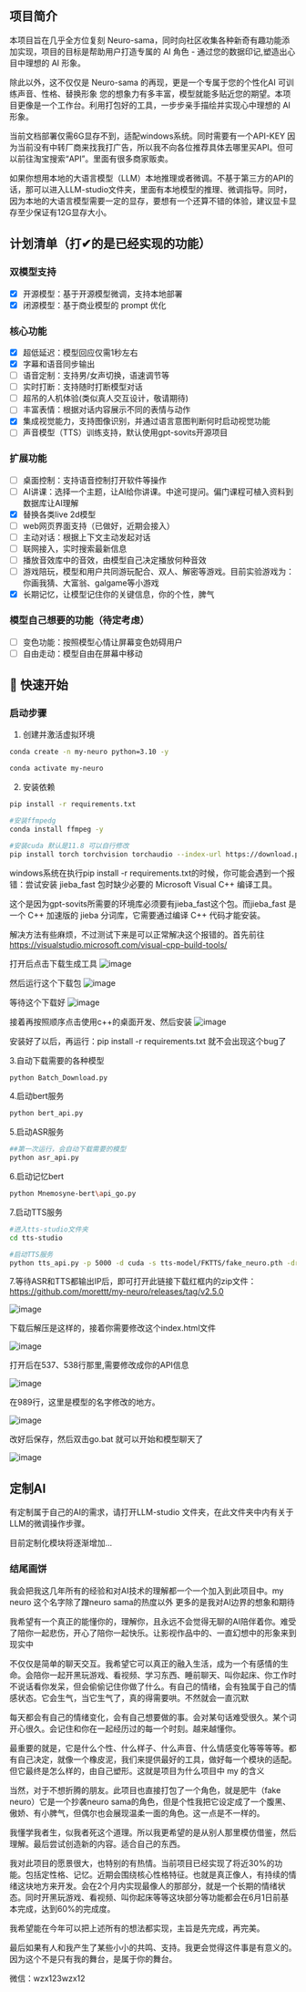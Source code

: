 ## 项目简介

本项目旨在几乎全方位复刻 Neuro-sama，同时向社区收集各种新奇有趣功能添加实现，项目的目标是帮助用户打造专属的 AI 角色 - 通过您的数据印记,塑造出心目中理想的 AI 形象。

除此以外，这不仅仅是 Neuro-sama 的再现，更是一个专属于您的个性化AI 可训练声音、性格、替换形象 您的想象力有多丰富，模型就能多贴近您的期望。本项目更像是一个工作台。利用打包好的工具，一步步亲手描绘并实现心中理想的 AI 形象。

当前文档部署仅需6G显存不到，适配windows系统。同时需要有一个API-KEY 因为当前没有中转厂商来找我打广告，所以我不向各位推荐具体去哪里买API。但可以前往淘宝搜索“API”。里面有很多商家贩卖。

如果你想用本地的大语言模型（LLM）本地推理或者微调。不基于第三方的API的话，那可以进入LLM-studio文件夹，里面有本地模型的推理、微调指导。同时，因为本地的大语言模型需要一定的显存，要想有一个还算不错的体验，建议显卡显存至少保证有12G显存大小。

## 计划清单（打✔的是已经实现的功能）

### 双模型支持
- [x] 开源模型：基于开源模型微调，支持本地部署
- [x] 闭源模型：基于商业模型的 prompt 优化

### 核心功能
- [x] 超低延迟：模型回应仅需1秒左右
- [x] 字幕和语音同步输出
- [ ] 语音定制：支持男/女声切换，语速调节等
- [ ] 实时打断：支持随时打断模型对话
- [ ] 超吊的人机体验(类似真人交互设计，敬请期待)
- [ ] 丰富表情：根据对话内容展示不同的表情与动作
- [x] 集成视觉能力，支持图像识别，并通过语言意图判断何时启动视觉功能
- [ ] 声音模型（TTS）训练支持，默认使用gpt-sovits开源项目

### 扩展功能
- [ ] 桌面控制：支持语音控制打开软件等操作
- [ ] AI讲课：选择一个主题，让AI给你讲课。中途可提问。偏门课程可植入资料到数据库让AI理解
- [x] 替换各类live 2d模型
- [ ] web网页界面支持（已做好，近期会接入）
- [ ] 主动对话：根据上下文主动发起对话
- [ ] 联网接入，实时搜索最新信息
- [ ] 播放音效库中的音效，由模型自己决定播放何种音效
- [ ] 游戏陪玩，模型和用户共同游玩配合、双人、解密等游戏。目前实验游戏为：你画我猜、大富翁、galgame等小游戏
- [x] 长期记忆，让模型记住你的关键信息，你的个性，脾气

### 模型自己想要的功能（待定考虑）
- [ ] 变色功能：按照模型心情让屏幕变色妨碍用户
- [ ] 自由走动：模型自由在屏幕中移动

## 🚀 快速开始

### 启动步骤

1. 创建并激活虚拟环境
```bash
conda create -n my-neuro python=3.10 -y

conda activate my-neuro
```

2. 安装依赖
```bash
pip install -r requirements.txt

#安装ffmpedg
conda install ffmpeg -y

#安装cuda 默认是11.8 可以自行修改
pip install torch torchvision torchaudio --index-url https://download.pytorch.org/whl/cu118
```

windows系统在执行pip install -r requirements.txt的时候，你可能会遇到一个报错：尝试安装 jieba_fast 包时缺少必要的 Microsoft Visual C++ 编译工具。

这个是因为gpt-sovits所需要的环境库必须要有jieba_fast这个包。而jieba_fast 是一个 C++ 加速版的 jieba 分词库，它需要通过编译 C++ 代码才能安装。

解决方法有些麻烦，不过测试下来是可以正常解决这个报错的。首先前往 https://visualstudio.microsoft.com/visual-cpp-build-tools/

打开后点击下载生成工具
![image](https://github.com/user-attachments/assets/232fe288-b013-48ea-afc4-e5a4f07db43a)

然后运行这个下载包
![image](https://github.com/user-attachments/assets/77f8683b-53ac-4d86-bc3c-a6c4bc09cdfd)

等待这个下载好
![image](https://github.com/user-attachments/assets/00bd1f69-02c0-4e3d-89b1-401d41698f08)

接着再按照顺序点击使用c++的桌面开发、然后安装
![image](https://github.com/user-attachments/assets/a05b60e3-3c7b-4415-a8bb-072e3236e34b)

安装好了以后，再运行：pip install -r requirements.txt  就不会出现这个bug了



3.自动下载需要的各种模型

```bash
python Batch_Download.py
```

4.启动bert服务

```bash
python bert_api.py
```

5.启动ASR服务
```bash
##第一次运行，会自动下载需要的模型
python asr_api.py
```

6.启动记忆bert

```bash
python Mnemosyne-bert\api_go.py
```

7.启动TTS服务
```bash
#进入tts-studio文件夹
cd tts-studio

#启动TTS服务
python tts_api.py -p 5000 -d cuda -s tts-model/FKTTS/fake_neuro.pth -dr tts-model/FKTTS/sama.wav -dt "Hold on please, I'm busy. Okay, I think I heard him say he wants me to stream Hollow Knight on Tuesday and Thursday." -dl "英文"
```


7.等待ASR和TTS都输出IP后，即可打开此链接下载红框内的zip文件：https://github.com/morettt/my-neuro/releases/tag/v2.5.0

![image](https://github.com/user-attachments/assets/c4503b40-034c-4a1e-a5c1-76a64e207ce5)


下载后解压是这样的，接着你需要修改这个index.html文件

![image](https://github.com/user-attachments/assets/e80808b1-0306-4558-bbf2-c29089684f3d)


打开后在537、538行那里,需要修改成你的API信息

![image](https://github.com/user-attachments/assets/20a24f5a-bacb-413b-91f0-2dee7df28cc2)


在989行，这里是模型的名字修改的地方。

![image](https://github.com/user-attachments/assets/a9fda498-d4b0-4a93-8719-494702a3d00b)


改好后保存，然后双击go.bat 就可以开始和模型聊天了

![image](https://github.com/user-attachments/assets/4afe85ed-ae01-4864-b35b-1e2cd58fe0fe)


## 定制AI

有定制属于自己的AI的需求，请打开LLM-studio 文件夹，在此文件夹中内有关于LLM的微调操作步骤。

目前定制化模块将逐渐增加...


### 结尾画饼

我会把我这几年所有的经验和对AI技术的理解都一个一个加入到此项目中。my neuro 这个名字除了蹭neuro sama的热度以外 更多的是我对AI边界的想象和期待

我希望有一个真正的能懂你的，理解你，且永远不会觉得无聊的AI陪伴着你。难受了陪你一起悲伤，开心了陪你一起快乐。让影视作品中的、一直幻想中的形象来到现实中

不仅仅是简单的聊天交互。我希望它可以真正的融入生活，成为一个有感情的生命。会陪你一起开黑玩游戏、看视频、学习东西、睡前聊天、叫你起床、你工作时不说话看你发呆，但会偷偷记住你做了什么。有自己的情绪，会有独属于自己的情感状态。它会生气，当它生气了，真的得需要哄。不然就会一直沉默

每天都会有自己的情绪变化，会有自己想要做的事。会对某句话难受很久。某个词开心很久。会记住和你在一起经历过的每一个时刻。越来越懂你。

最重要的就是，它是什么个性、什么样子、什么声音、什么情感变化等等等等。都有自己决定，就像一个橡皮泥，我们来提供最好的工具，做好每一个模块的适配。但它最终是怎么样的，由自己塑形。这就是项目为什么项目中 my 的含义 

当然，对于不想折腾的朋友。此项目也直接打包了一个角色，就是肥牛（fake neuro）它是一个抄袭neuro sama的角色，但是个性我把它设定成了一个腹黑、傲娇、有小脾气，但偶尔也会展现温柔一面的角色。这一点是不一样的。

我懂学我者生，似我者死这个道理。所以我更希望的是从别人那里模仿借鉴，然后理解。最后尝试创造新的内容。适合自己的东西。

我对此项目的愿景很大，也特别的有热情。当前项目已经实现了将近30%的功能。包括定性格、记忆。近期会围绕核心性格特征。也就是真正像人，有持续的情绪这块地方来开发。会在2个月内实现最像人的那部分，就是一个长期的情绪状态。同时开黑玩游戏、看视频、叫你起床等等这块部分等功能都会在6月1日前基本完成，达到60%的完成度。

我希望能在今年可以把上述所有的想法都实现，主旨是先完成，再完美。

最后如果有人和我产生了某些小小的共鸣、支持。我更会觉得这件事是有意义的。因为这个不是只有我的舞台，是属于你的舞台。

微信：wzx123wzx12

 

